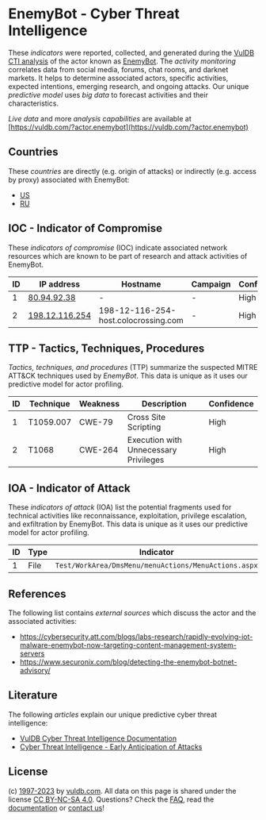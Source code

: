 # EnemyBot - Cyber Threat Intelligence

These _indicators_ were reported, collected, and generated during the [VulDB CTI analysis](https://vuldb.com/?kb.cti) of the actor known as [EnemyBot](https://vuldb.com/?actor.enemybot). The _activity monitoring_ correlates data from social media, forums, chat rooms, and darknet markets. It helps to determine associated actors, specific activities, expected intentions, emerging research, and ongoing attacks. Our unique _predictive model_ uses _big data_ to forecast activities and their characteristics.

_Live data_ and more _analysis capabilities_ are available at [https://vuldb.com/?actor.enemybot](https://vuldb.com/?actor.enemybot)

## Countries

These _countries_ are directly (e.g. origin of attacks) or indirectly (e.g. access by proxy) associated with EnemyBot:

* [US](https://vuldb.com/?country.us)
* [RU](https://vuldb.com/?country.ru)

## IOC - Indicator of Compromise

These _indicators of compromise_ (IOC) indicate associated network resources which are known to be part of research and attack activities of EnemyBot.

ID | IP address | Hostname | Campaign | Confidence
-- | ---------- | -------- | -------- | ----------
1 | [80.94.92.38](https://vuldb.com/?ip.80.94.92.38) | - | - | High
2 | [198.12.116.254](https://vuldb.com/?ip.198.12.116.254) | 198-12-116-254-host.colocrossing.com | - | High

## TTP - Tactics, Techniques, Procedures

_Tactics, techniques, and procedures_ (TTP) summarize the suspected MITRE ATT&CK techniques used by _EnemyBot_. This data is unique as it uses our predictive model for actor profiling.

ID | Technique | Weakness | Description | Confidence
-- | --------- | -------- | ----------- | ----------
1 | T1059.007 | CWE-79 | Cross Site Scripting | High
2 | T1068 | CWE-264 | Execution with Unnecessary Privileges | High

## IOA - Indicator of Attack

These _indicators of attack_ (IOA) list the potential fragments used for technical activities like reconnaissance, exploitation, privilege escalation, and exfiltration by EnemyBot. This data is unique as it uses our predictive model for actor profiling.

ID | Type | Indicator | Confidence
-- | ---- | --------- | ----------
1 | File | `Test/WorkArea/DmsMenu/menuActions/MenuActions.aspx` | High

## References

The following list contains _external sources_ which discuss the actor and the associated activities:

* https://cybersecurity.att.com/blogs/labs-research/rapidly-evolving-iot-malware-enemybot-now-targeting-content-management-system-servers
* https://www.securonix.com/blog/detecting-the-enemybot-botnet-advisory/

## Literature

The following _articles_ explain our unique predictive cyber threat intelligence:

* [VulDB Cyber Threat Intelligence Documentation](https://vuldb.com/?kb.cti)
* [Cyber Threat Intelligence - Early Anticipation of Attacks](https://www.scip.ch/en/?labs.20201022)

## License

(c) [1997-2023](https://vuldb.com/?kb.changelog) by [vuldb.com](https://vuldb.com/?kb.about). All data on this page is shared under the license [CC BY-NC-SA 4.0](https://creativecommons.org/licenses/by-nc-sa/4.0/). Questions? Check the [FAQ](https://vuldb.com/?kb.faq), read the [documentation](https://vuldb.com/?kb) or [contact us](https://vuldb.com/?contact)!
